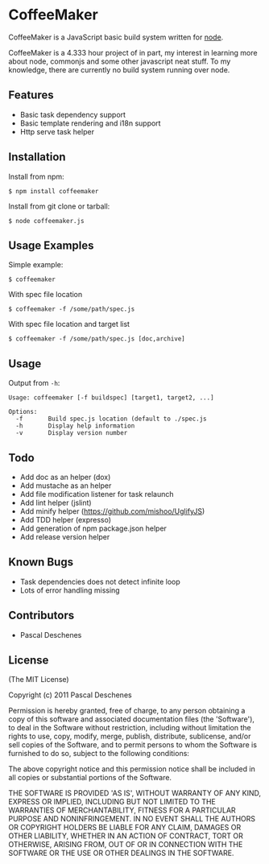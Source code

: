 # CoffeeMaker

 CoffeeMaker is a JavaScript basic build system written for [node](http://nodejs.org).

 CoffeeMaker is a 4.333 hour project of in part, my interest in learning more about node, commonjs and some other
 javascript neat stuff. To my knowledge, there are currently no build system running over node.

## Features

  * Basic task dependency support
  * Basic template rendering and i18n support
  * Http serve task helper  

## Installation

Install from npm:

    $ npm install coffeemaker

Install from git clone or tarball:

    $ node coffeemaker.js

## Usage Examples

Simple example:

    $ coffeemaker

With spec file location

    $ coffeemaker -f /some/path/spec.js

With spec file location and target list

    $ coffeemaker -f /some/path/spec.js [doc,archive]

## Usage

Output from `-h`:

    Usage: coffeemaker [-f buildspec] [target1, target2, ...]

	Options:
	  -f       Build spec.js location (default to ./spec.js
	  -h       Display help information
	  -v       Display version number

## Todo

  * Add doc as an helper (dox)
  * Add mustache as an helper
  * Add file modification listener for task relaunch
  * Add lint helper (jslint)
  * Add minify helper (https://github.com/mishoo/UglifyJS)
  * Add TDD helper (expresso)
  * Add generation of npm package.json helper
  * Add release version helper

## Known Bugs

  * Task dependencies does not detect infinite loop
  * Lots of error handling missing

## Contributors

  * Pascal Deschenes

## License 

(The MIT License)

Copyright (c) 2011 Pascal Deschenes

Permission is hereby granted, free of charge, to any person obtaining
a copy of this software and associated documentation files (the
'Software'), to deal in the Software without restriction, including
without limitation the rights to use, copy, modify, merge, publish,
distribute, sublicense, and/or sell copies of the Software, and to
permit persons to whom the Software is furnished to do so, subject to
the following conditions:

The above copyright notice and this permission notice shall be
included in all copies or substantial portions of the Software.

THE SOFTWARE IS PROVIDED 'AS IS', WITHOUT WARRANTY OF ANY KIND,
EXPRESS OR IMPLIED, INCLUDING BUT NOT LIMITED TO THE WARRANTIES OF
MERCHANTABILITY, FITNESS FOR A PARTICULAR PURPOSE AND NONINFRINGEMENT.
IN NO EVENT SHALL THE AUTHORS OR COPYRIGHT HOLDERS BE LIABLE FOR ANY
CLAIM, DAMAGES OR OTHER LIABILITY, WHETHER IN AN ACTION OF CONTRACT,
TORT OR OTHERWISE, ARISING FROM, OUT OF OR IN CONNECTION WITH THE
SOFTWARE OR THE USE OR OTHER DEALINGS IN THE SOFTWARE.